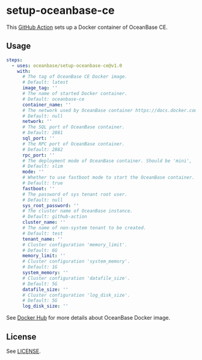 # setup-oceanbase-ce

This [GitHub Action](https://github.com/features/actions) sets up a Docker container of OceanBase CE.

## Usage

```yaml
steps:
  - uses: oceanbase/setup-oceanbase-ce@v1.0
    with:
      # The tag of OceanBase CE Docker image.
      # Default: latest
      image_tag: ''
      # The name of started Docker container.
      # Default: oceanbase-ce
      container_name: ''
      # The network used by OceanBase container https://docs.docker.com/network.
      # Default: null
      network: ''
      # The SQL port of OceanBase container.
      # Default: 2881
      sql_port: ''
      # The RPC port of OceanBase container.
      # Default: 2882
      rpc_port: ''
      # The deployment mode of OceanBase container. Should be 'mini', 'slim' or 'normal'.
      # Default: slim
      mode: ''
      # Whether to use fastboot mode to start the OceanBase container.
      # Default: true
      fastboot: ''
      # The password of sys tenant root user.
      # Default: null
      sys_root_password: ''
      # The cluster name of OceanBase instance.
      # Default: github-action
      cluster_name: ''
      # The name of non-system tenant to be created.
      # Default: test
      tenant_name: ''
      # Cluster configuration 'memory_limit'.
      # Default: 6G
      memory_limit: ''
      # Cluster configuration 'system_memory'.
      # Default: 1G
      system_memory: ''
      # Cluster configuration 'datafile_size'.
      # Default: 5G
      datafile_size: ''
      # Cluster configuration 'log_disk_size'.
      # Default: 5G
      log_disk_size: ''
```

See [Docker Hub](https://hub.docker.com/r/oceanbase/oceanbase-ce) for more details about OceanBase Docker image.

## License

See [LICENSE](LICENSE).
